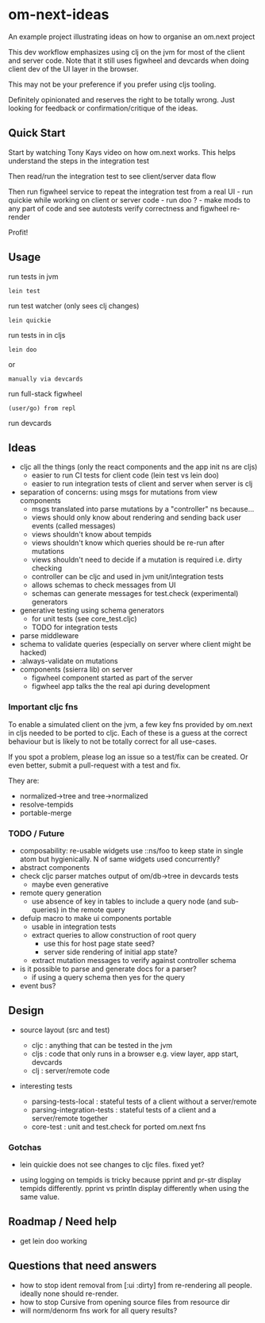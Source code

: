 # om-next-ideas

An example project illustrating ideas on how to organise an om.next project

This dev workflow emphasizes using clj on the jvm for most of the client and server code.
Note that it still uses figwheel and devcards when doing client dev of the UI layer in the browser.

This may not be your preference if you prefer using cljs tooling.

Definitely opinionated and reserves the right to be totally wrong.
Just looking for feedback or confirmation/critique of the ideas.

## Quick Start

Start by watching Tony Kays video on how om.next works. This helps understand the steps in the integration test

Then read/run the integration test to see client/server data flow

Then run figwheel service to repeat the integration test from a real UI
    - run quickie while working on client or server code
    - run doo ?
    - make mods to any part of code and see autotests verify correctness and figwheel re-render

Profit!

## Usage

run tests in jvm

    lein test

run test watcher (only sees clj changes)

    lein quickie

run tests in in cljs

    lein doo
or

    manually via devcards

run full-stack figwheel

    (user/go) from repl

run devcards

## Ideas

- cljc all the things (only the react components and the app init ns are cljs)
    - easier to run CI tests for client code (lein test vs lein doo)
    - easier to run integration tests of client and server when server is clj
- separation of concerns: using msgs for mutations from view components
    - msgs translated into parse mutations by a "controller" ns because...
    - views should only know about rendering and sending back user events (called messages)
    - views shouldn't know about tempids
    - views shouldn't know which queries should be re-run after mutations
    - views shouldn't need to decide if a mutation is required i.e. dirty checking
    - controller can be cljc and used in jvm unit/integration tests
    - allows schemas to check messages from UI
    - schemas can generate messages for test.check (experimental) generators
- generative testing using schema generators
    - for unit tests (see core_test.cljc)
    - TODO for integration tests
- parse middleware
- schema to validate queries (especially on server where client might be hacked)
- :always-validate on mutations
- components (ssierra lib) on server
    - figwheel component started as part of the server
    - figwheel app talks the the real api during development

### Important cljc fns

To enable a simulated client on the jvm, a few key fns provided by om.next in cljs needed to be
ported to cljc. Each of these is a guess at the correct behaviour but is likely to not be totally
correct for all use-cases.

If you spot a problem, please log an issue so a test/fix can be created. Or even better, submit a pull-request
with a test and fix.

They are:

- normalized->tree and tree->normalized
- resolve-tempids
- portable-merge

### TODO / Future

- composability: re-usable widgets use ::ns/foo to keep state in single atom but hygienically. N of same widgets used concurrently?
- abstract components
- check cljc parser matches output of om/db->tree in devcards tests
    - maybe even generative
- remote query generation
    - use absence of key in tables to include a query node (and sub-queries) in the remote query
- defuip macro to make ui components portable
    - usable in integration tests
    - extract queries to allow construction of root query
        - use this for host page state seed?
        - server side rendering of initial app state?
    - extract mutation messages to verify against controller schema
- is it possible to parse and generate docs for a parser?
    - if using a query schema then yes for the query
- event bus?

## Design

- source layout (src and test)
    - cljc : anything that can be tested in the jvm
    - cljs : code that only runs in a browser e.g. view layer, app start, devcards
    - clj  : server/remote code

- interesting tests
    - parsing-tests-local : stateful tests of a client without a server/remote
    - parsing-integration-tests : stateful tests of a client and a server/remote together
    - core-test : unit and test.check for ported om.next fns

### Gotchas

- lein quickie does not see changes to cljc files. fixed yet?

- using logging on tempids is tricky because pprint and pr-str display tempids differently.
  pprint vs println display differently when using the same value.


## Roadmap / Need help

- get lein doo working

## Questions that need answers

- how to stop ident removal from [:ui :dirty] from re-rendering all people. ideally none should re-render.
- how to stop Cursive from opening source files from resource dir
- will norm/denorm fns work for all query results?

